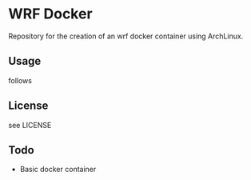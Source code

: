 # WRF Docker

Repository for the creation of an wrf docker container using ArchLinux.

## Usage
follows

## License
see LICENSE

## Todo
* Basic docker container
